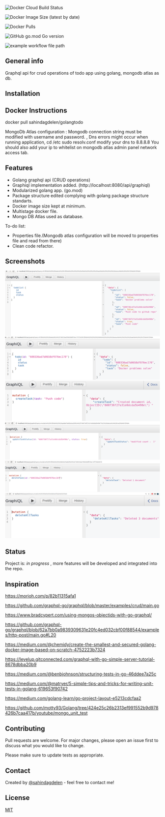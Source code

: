 ![Docker Cloud Build Status](https://img.shields.io/docker/cloud/build/sahindagdelen/golangtodo?style=for-the-badge)

![Docker Image Size (latest by date)](https://img.shields.io/docker/image-size/sahindagdelen/golangtodo?style=for-the-badge)

![Docker Pulls](https://img.shields.io/docker/pulls/sahindagdelen/golangtodo?style=for-the-badge)

![GitHub go.mod Go version](https://img.shields.io/github/go-mod/go-version/sahindagdelen/go-todo?style=for-the-badge)

![example workflow file path](https://github.com/actions/go-todo/workflows/.github/workflows/go.yml/badge.svg)



## General info

Graphql api for crud operations of todo app using golang, mongodb atlas as db.

## Installation

## Docker Instructions

docker pull sahindagdelen/golangtodo


MongoDb Atlas configuration :
Mongodb connection string must be modified with username and password. <admin>, <password> 
Dns errors might occur when running application, cd /etc  sudo resolv.conf  modify your dns to 8.8.8.8
You should also add your ip to whitelist on mongodb atlas admin panel network access tab.

## Features

* Golang graphql api (CRUD operations)
* Graphiql implementation added. (http://localhost:8080/api/graphiql)
* Modularized golang app. (go.mod)
* Package structure edited complying with golang package structure standarts.
* Docker image size kept at minimum.
* Multistage docker file.
* Mongo DB Atlas used as database.

To-do list:

* Properties file.(Mongodb atlas configuration will be moved to properties file and read from there)
* Clean code refactor.

## Screenshots

![Screenshot](/examples/screenshots/getAllTasks.png?raw=true "Get all tasks")
![Screenshot](/examples/screenshots/getOneTask.png?raw=true "Get task" )
![Screenshot](/examples/screenshots/createTask.png?raw=true "Create Task")
![Screenshot](/examples/screenshots/updateTaskStatus.png?raw=true "Update task status")
![Screenshot](/examples/screenshots/deleteTask.png?raw=true "Delete task")
![Screenshot](/examples/screenshots/deleteAllTasks.png?raw=true "Delete all tasks")

## Status

Project is: _in progress_ , more features will be developed and integrated into the repo.

## Inspiration

https://morioh.com/p/82b11315afa1

https://github.com/graphql-go/graphql/blob/master/examples/crud/main.go

https://www.bradcypert.com/using-mongos-objectids-with-go-graphql/

https://github.com/graphql-go/graphql/blob/62a7bb0a9839309631e20fc4ed032cbf00f88544/examples/http-post/main.go#L20

https://medium.com/@chemidy/create-the-smallest-and-secured-golang-docker-image-based-on-scratch-4752223b7324

https://levelup.gitconnected.com/graphql-with-go-simple-server-tutorial-8678dbba20b9

https://medium.com/@benbjohnson/structuring-tests-in-go-46ddee7a25c

https://medium.com/@matryer/5-simple-tips-and-tricks-for-writing-unit-tests-in-golang-619653f90742

https://medium.com/golang-learn/go-project-layout-e5213cdcfaa2

https://github.com/motty93/Golang/tree/424e25c26b2313ef991552b9d978426b7caa417b/youtube/mongo_unit_test
## Contributing

Pull requests are welcome. For major changes, please open an issue first to discuss what you would like to change.

Please make sure to update tests as appropriate.

## Contact

Created by [@sahindagdelen](https://twitter.com/sdgdln) - feel free to contact me!

## License

[MIT](https://choosealicense.com/licenses/mit/)
